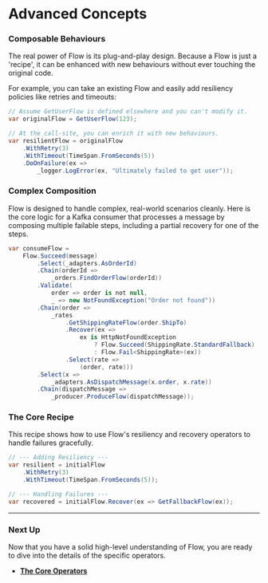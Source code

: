 # Advanced Concepts

### Composable Behaviours

The real power of Flow is its plug-and-play design. Because a Flow is just a 'recipe', it can be enhanced with new behaviours without ever touching the original code.

For example, you can take an existing Flow and easily add resiliency policies like retries and timeouts:

```csharp
// Assume GetUserFlow is defined elsewhere and you can't modify it.
var originalFlow = GetUserFlow(123);

// At the call-site, you can enrich it with new behaviours.
var resilientFlow = originalFlow
    .WithRetry(3)
    .WithTimeout(TimeSpan.FromSeconds(5))
    .DoOnFailure(ex => 
        _logger.LogError(ex, "Ultimately failed to get user"));
```

### Complex Composition

Flow is designed to handle complex, real-world scenarios cleanly. Here is the core logic for a Kafka consumer that processes a message by composing multiple failable steps, including a partial recovery for one of the steps.

```csharp
var consumeFlow =
    Flow.Succeed(message)
        .Select(_adapters.AsOrderId)
        .Chain(orderId => 
            _orders.FindOrderFlow(orderId))
        .Validate(
            order => order is not null,
            _ => new NotFoundException("Order not found"))
        .Chain(order => 
            _rates
                .GetShippingRateFlow(order.ShipTo)
                .Recover(ex => 
                    ex is HttpNotFoundException 
                        ? Flow.Succeed(ShippingRate.StandardFallback)
                        : Flow.Fail<ShippingRate>(ex))
                .Select(rate => 
                    (order, rate)))
        .Select(x => 
            _adapters.AsDispatchMessage(x.order, x.rate))
        .Chain(dispatchMessage => 
            _producer.ProduceFlow(dispatchMessage));
```

### The Core Recipe

This recipe shows how to use Flow's resiliency and recovery operators to handle failures gracefully.

```csharp
// --- Adding Resiliency ---
var resilient = initialFlow
    .WithRetry(3)
    .WithTimeout(TimeSpan.FromSeconds(5));

// --- Handling Failures ---
var recovered = initialFlow.Recover(ex => GetFallbackFlow(ex));
```

---

### Next Up

Now that you have a solid high-level understanding of Flow, you are ready to dive into the details of the specific operators.

*   **[The Core Operators](./core-operators.md)**
